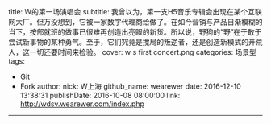 title: W的第一场演唱会
subtitle: 我曾以为，第一支H5音乐专辑会出现在某个互联网大厂。但万没想到，它被一家数字代理商给做了。在如今营销与产品日渐模糊的当下，按部就班的做事已很难再创造出亮眼的新货。所以说，野狗的“野”在于敢于尝试新事物的某种勇气。至于，它们究竟是搅局的叛逆者，还是创造新模式的开荒人，这一切还要时间来检验。
cover: w s first concert.png
categories: 场景型
tags:
  - Git
  - Fork
author:
  nick: W上海
  github_name: wearewer
date: 2016-12-10 13:38:31
publishDate: 2016-10-08 08:00:00
link: http://wdsv.wearewer.com/index.php
---

<!-- more -->
